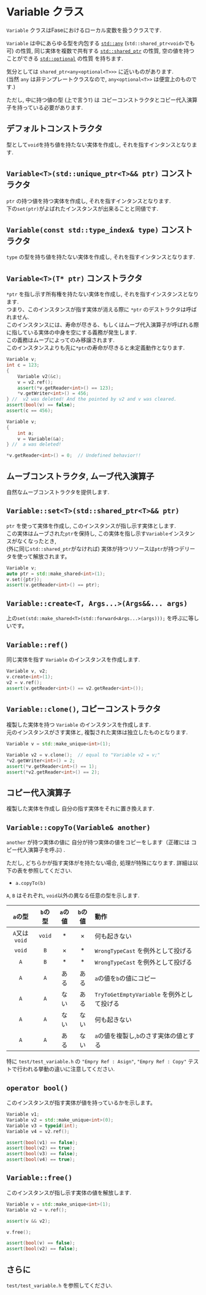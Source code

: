 
# Variable クラス

`Variable` クラスはFaseにおけるローカル変数を扱うクラスです.

`Variable` は中にあらゆる型を内包する
[`std::any`](https://cpprefjp.github.io/reference/any/any.html)
(`std::shared_ptr<void>`でも可) の性質, 同じ実体を複数で共有する
[`std::shared_ptr`](https://cpprefjp.github.io/reference/memory/shared_ptr.html)
の性質, 空の値を持つことができる
[`std::optional`](https://cpprefjp.github.io/reference/optional/optional.html)
の性質 を持ちます.

気分としては `shared_ptr<any<optional<T>>>` に近いものがあります.  
(当然 `any` は非テンプレートクラスなので, `any<optional<T>>` は便宜上のものです.)

ただし, 中に持つ値の型 (上で言う`T`) は
コピーコンストラクタとコピー代入演算子を持っている必要があります.

## デフォルトコンストラクタ

型として`void`を持ち値を持たない実体を作成し, それを指すインタンスとなります.

## `Variable<T>(std::unique_ptr<T>&& ptr)` コンストラクタ

`ptr` の持つ値を持つ実体を作成し, それを指すインタンスとなります.  
下の`set(ptr)`がよばれたインスタンスが出来ることと同値です.  

## `Variable(const std::type_index& type)` コンストラクタ

`type` の型を持ち値を持たない実体を作成し, それを指すインタンスとなります.

## `Variable<T>(T* ptr)` コンストラクタ

`*ptr` を指し示す所有権を持たない実体を作成し, それを指すインスタンスとなります.  
つまり、このインスタンスが指す実体が消える際に `*ptr` のデストラクタは呼ばれません.  
このインスタンスには、寿命が尽きる、もしくはムーブ代入演算子が呼ばれる際に指している実体の中身を空にする義務が発生します.  
この義務はムーブによってのみ移譲されます.  
このインスタンスよりも先に`*ptr`の寿命が尽きると未定義動作となります.  

```c++
Variable v;
int c = 123;
{
    Variable v2(&c);
    v = v2.ref();
    assert(*v.getReader<int>() == 123);
    *v.getWriter<int>() = 456;
} //  v2 was deleted! And the pointed by v2 and v was cleared.
assert(bool(v) == false);
assert(c == 456);
```

```c++
Variable v;
{
    int a;
    v = Variable(&a);
} //  a was deleted!

*v.getReader<int>() = 0;  // Undefined behavior!!
```

## ムーブコンストラクタ, ムーブ代入演算子

自然なムーブコンストラクタを提供します.

## `Variable::set<T>(std::shared_ptr<T>&& ptr)`

`ptr` を使って実体を作成し, このインスタンスが指し示す実体とします.  
この実体はムーブされた`ptr`を保持し,
この実体を指し示す`Variable`インスタンスがなくなったとき,  
(外に同じ`std::shared_ptr`がなければ)
実体が持つリソースは`ptr`が持つデリータを使って解放されます。

```c++
Variable v;
auto ptr = std::make_shared<int>(1);
v.set({ptr});
assert(v.getReader<int>() == ptr);
```

## `Variable::create<T, Args...>(Args&&... args)`

上の`set(std::make_shared<T>(std::forward<Args...>(args)));`
を呼ぶに等しいです。

## `Variable::ref()`

同じ実体を指す `Variable` のインスタンスを作成します.

```c++
Variable v, v2;
v.create<int>(1);
v2 = v.ref();
assert(v.getReader<int>() == v2.getReader<int>());
```

## `Variable::clone()`, コピーコンストラクタ

複製した実体を持つ `Variable` のインスタンスを作成します.  
元のインスタンスがさす実体と, 複製された実体は独立したものとなります.

```c++
Variable v = std::make_unique<int>(1);

Variable v2 = v.clone();  // equal to "Variable v2 = v;"
*v2.getWriter<int>() = 2;
assert(*v.getReader<int>() == 1);
assert(*v2.getReader<int>() == 2);
```

## コピー代入演算子

複製した実体を作成し 自分の指す実体をそれに置き換えます.

## `Variable::copyTo(Variable& another)`

`another` が持つ実体の値に
自分が持つ実体の値をコピーをします（正確には コピー代入演算子を呼ぶ) .

ただし, どちらかが指す実体がを持たない場合, 処理が特殊になります.
詳細は以下の表を参照してください.

* `a.copyTo(b)`

`A`, `B` はそれぞれ, `void`以外の異なる任意の型を示します.

| `a`の型 | `b`の型 | `a`の値 | `b`の値 | 動作 |
|:---:|:---:|:---:|:---:|:---|
| `A`又は`void` | `void` | * | × | 何も起きない |
| `void` | `B` | × | * | `WrongTypeCast` を例外として投げる |
| `A` | `B` | * | * | `WrongTypeCast` を例外として投げる |
| `A` | `A` | ある | ある | `a`の値を`b`の値にコピー |
| `A` | `A` | ない | ある | `TryToGetEmptyVariable` を例外として投げる |
| `A` | `A` | ない | ない | 何も起きない |
| `A` | `A` | ある | ない | `a`の値を複製し,`b`のさす実体の値とする |

特に `test/test_variable.h` の `"Empry Ref : Asign"`,
`"Empry Ref : Copy"` テストで行われる挙動の違いに注意してください.

## `operator bool()`

このインスタンスが指す実体が値を持っているかを示します。

```c++
Variable v1;
Variable v2 = std::make_unique<int>(0);
Variable v3 = typeid(int);
Variable v4 = v2.ref();

assert(bool(v1) == false);
assert(bool(v2) == true);
assert(bool(v3) == false);
assert(bool(v4) == true);
```

## `Variable::free()`

このインスタンスが指し示す実体の値を解放します.

```c++
Variable v = std::make_unique<int>(1);
Variable v2 = v.ref();

assert(v && v2);

v.free();

assert(bool(v) == false);
assert(bool(v2) == false);
```

## さらに

`test/test_variable.h` を参照してください.
